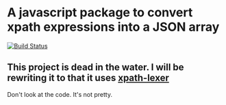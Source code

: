 # A javascript package to convert xpath expressions into a JSON array

[![Build Status](https://travis-ci.org/dorey/xpath-parser.svg)](https://travis-ci.org/dorey/xpath-parser)

## This project is dead in the water. I will be rewriting it to that it uses [xpath-lexer](https://github.com/badeball/xpath-lexer)

Don't look at the code. It's not pretty.
